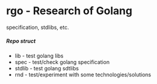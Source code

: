 # rgo - Research of Golang
specification, stdlibs, etc.

##### Repo struct
* lib - test golang libs
* spec - test/check golang specification
* stdlib - test golang sdtlibs
* rnd - test/experiment with some technologies/solutions
